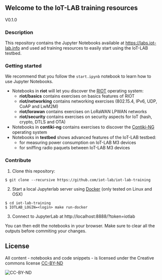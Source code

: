 ## Welcome to the IoT-LAB training resources
V0.1.0
### Description

This repository contains the Jupyter Notebooks available at
https://labs.iot-lab.info and used ad training resources to easily start using
the IoT-LAB testbed.

### Getting started

We recommend that you follow the `start.ipynb` notebook to learn how to use
Jupyter Notebooks.

- Notebooks in **riot** will let you discover the [RIOT](https://riot-os.org)
  operating system:
  - **riot/basics** contains exercises on basics features of RIOT
  - **riot/networking** contains networking exercises (802.15.4, IPv6, UDP, CoAP
    and LwM2M)
  - **riot/lorawan** contains exercises on LoRaWAN LPWAN networks
  - **riot/security** contains exercises on security aspects for IoT (hash,
    crypto, DTLS and OTA)
- Notebooks in **contiki-ng** contains exercises to discover the
  [Contiki-NG](https://www.contiki-ng.org/) operating system
- Notebooks in **testbed** shows advanced features of the IoT-LAB testbed:
  - for measuring power consumption on IoT-LAB M3 devices
  - for sniffing radio paquets between IoT-LAB M3 devices

### Contribute

1. Clone this repository:

  ```
  $ git clone --recursive https://github.com/iot-lab/iot-lab-training
  ```

2. Start a local Jupyterlab server using [Docker](https://www.docker.com/)
  (only tested on Linux and OSX)

  ```
  $ cd iot-lab-training
  $ IOTLAB_LOGIN=<login> make run-docker
  ```

3. Connect to JupyterLab at http://localhost:8888/?token=iotlab

You can then edit the notebooks in your browser. Make sure to clear all the
outputs before commiting your changes.

## License

All content - notebooks and code snippets - is licensed under the Creative commons license
[CC-BY-ND](https://creativecommons.org/licenses/by-nd/4.0/)

![CC-BY-ND](https://mirrors.creativecommons.org/presskit/buttons/80x15/png/by-nd.png)

